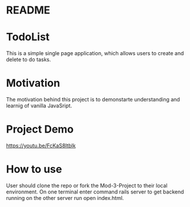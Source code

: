 # README 
# TodoList
This is a simple single page application, which allows users to create and delete to do tasks.

# Motivation
The motivation behind this project is to demonstarte understanding and learnig of vanilla JavaSript.

# Project Demo
https://youtu.be/FcKaS8ltblk

# How to use
User should clone the repo or fork the Mod-3-Project to their local environment. On one terminal enter command rails server to get backend running on the other server run open index.html. 
